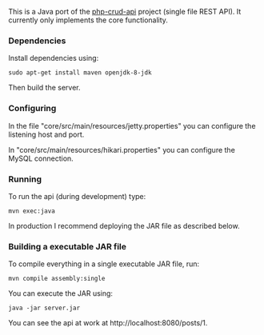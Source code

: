 
This is a Java port of the [php-crud-api](https://github.com/mevdschee/php-crud-api) project (single file REST API). It currently only implements the core functionality.

### Dependencies

Install dependencies using:

    sudo apt-get install maven openjdk-8-jdk

Then build the server.

### Configuring

In the file "core/src/main/resources/jetty.properties" you can configure the listening host and port.

In "core/src/main/resources/hikari.properties" you can configure the MySQL connection.

### Running

To run the api (during development) type:

    mvn exec:java

In production I recommend deploying the JAR file as described below.

### Building a executable JAR file

To compile everything in a single executable JAR file, run:

    mvn compile assembly:single

You can execute the JAR using:

    java -jar server.jar

You can see the api at work at http://localhost:8080/posts/1.
